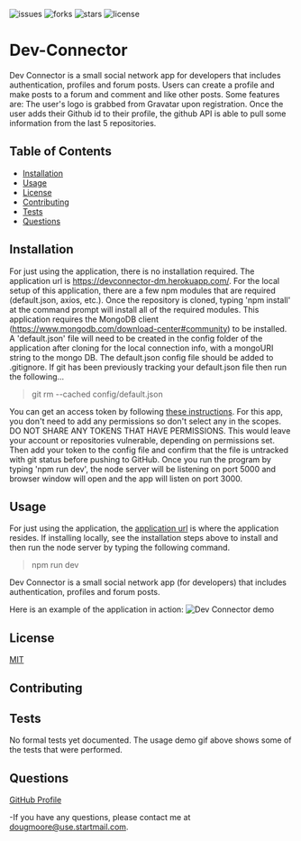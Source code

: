 ![issues](https://img.shields.io/github/issues/AllAroundD/devconnector) ![forks](https://img.shields.io/github/forks/AllAroundD/devconnector) ![stars](https://img.shields.io/github/stars/AllAroundD/devconnector) ![license](https://img.shields.io/github/license/AllAroundD/devconnector)

# Dev-Connector

Dev Connector is a small social network app for developers that includes authentication, profiles and forum posts.
Users can create a profile and make posts to a forum and comment and like other posts.
Some features are:
The user's logo is grabbed from Gravatar upon registration.
Once the user adds their Github id to their profile, the github API is able to pull some information from the last 5 repositories.

## Table of Contents

- [Installation](#Installation)
- [Usage](#Usage)
- [License](#License)
- [Contributing](#Contributing)
- [Tests](#Tests)
- [Questions](#Questions)

## Installation

For just using the application, there is no installation required. The application url is https://devconnector-dm.herokuapp.com/.
For the local setup of this application, there are a few npm modules that are required (default.json, axios, etc.). Once the repository is cloned, typing 'npm install' at the command prompt will install all of the required modules.
This application requires the MongoDB client (https://www.mongodb.com/download-center#community) to be installed.
A 'default.json' file will need to be created in the config folder of the application after cloning for the local connection info, with a mongoURI string to the mongo DB. The default.json config file should be added to .gitignore. If git has been previously tracking your default.json file then run the following...

> git rm --cached config/default.json

You can get an access token by following [these instructions](https://help.github.com/en/github/authenticating-to-github/creating-a-personal-access-token-for-the-command-line). For this app, you don't need to add any permissions so don't select any in the scopes. DO NOT SHARE ANY TOKENS THAT HAVE PERMISSIONS. This would leave your account or repositories vulnerable, depending on permissions set.
Then add your token to the config file and confirm that the file is untracked with git status before pushing to GitHub.
Once you run the program by typing 'npm run dev', the node server will be listening on port 5000 and browser window will open and the app will listen on port 3000.

## Usage

For just using the application, the [application url](https://devconnector-dm.herokuapp.com/) is where the application resides.
If installing locally, see the installation steps above to install and then run the node server by typing the following command.

> npm run dev

Dev Connector is a small social network app (for developers) that includes authentication, profiles and forum posts.

Here is an example of the application in action:
![Dev Connector demo](./client/public/assets/img/devconnector-demo.gif)

## License

[MIT](LICENSE)

## Contributing

## Tests

No formal tests yet documented. The usage demo gif above shows some of the tests that were performed.

## Questions

[GitHub Profile](https://github.com/AllAroundD/)

-If you have any questions, please contact me at [dougmoore@use.startmail.com](mailto:dougmoore@use.startmail.com?subject=[GitHub]%20Source%20Question).

